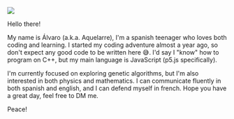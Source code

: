 ![](https://pa1.narvii.com/6600/763578b44c724ab3cf52586976423ce9145b47aa_hq.gif)

Hello there!

My name is Álvaro (a.k.a. Aquelarre), I'm a spanish teenager who loves both coding and learning. 
I started my coding adventure almost a year ago, so don't expect any good code to be written here 😅. 
I'd say I "know" how to program on C++, but my main language is JavaScript (p5.js specifically). 

I'm currently focused on exploring genetic algorithms, but I'm also interested in both physics and mathematics. 
I can communicate fluently in both spanish and english, and I can defend myself in french. Hope you have a great day, feel free to DM me.

Peace!


